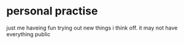 # personal practise
 just me haveing fun trying out new things i think off. it may not have everything public
